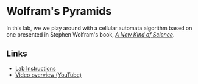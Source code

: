 # Wolfram's Pyramids

In this lab, we we play around with a cellular automata algorithm based on one presented in Stephen Wolfram's book, [*A New Kind of Science*](https://www.wolframscience.com/nks/).

## Links

* [Lab Instructions](./Wolfram%20Pyramids.pdf)
* [Video overview (YouTube)](https://youtu.be/6hhnPZFN17A?si=ks5F7Tl8hhgFVFkj)